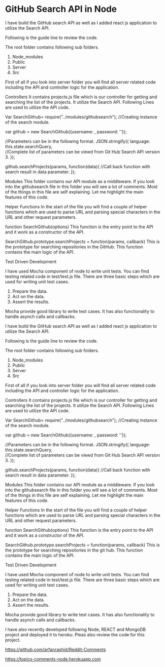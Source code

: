 # GitHub Search API in Node

I have build the GitHub search API as well as I added react js application to utilize the Search API. 
 
Following is the guide line to review the code. 
 
The root folder contains following sub folders.
1.	Node_modules
2.	Public
3.	Server
4.	Src
 
First of all if you look into server folder you will find all server related code including the API and controller logic for the application. 
 
Controllers
It contains projects.js file which is our controller for getting and searching the list of the projects.  It utilize the Search API. 
Following Lines are used to utilize the API code. 
 
Var SearchGithub= require("../modules/githubsearch"); //Creating instance of the search module.
 
var github = new SearchGithub({username: <USER NAME>, password: '<Password>'});
 
//Parameters can be in the following format.
JSON.stringify({
 language: this.state.searchQuery,     
 //Complete list of parameters can be viewd from Git Hub Search API version 3. 
        });
 
github.searchProjects(params,    function(data){
                    //Call back function with search result in data parameter.
                  });
 
Modules
This folder contains our API module as a middleware. If you look into the githubsearch file in this folder you will see a lot of comments. Most of the things in this file are self explaining. Let me highlight the main features of this code. 
 
Helper Functions
In the start of the file you will find a couple of helper functions which are used to parse URL and parsing special characters in the URL and other request parameters. 
 
function SearchGithub(options) 
This function is the entry point to the API and it work as a constructor of the API.
 
SearchGithub.prototype.searchProjects = function(params, callback)
This is the prototype for searching repositories in the GitHub. This function contains the main logic of the API. 
 
Test Driven Development

I have used Mocha component of node to write unit tests. You can find testing related code in test/test.js file. 
There are three basic steps which are used for writing unit test cases. 

1. Prepare the data.
2. Act on the data.
3. Assert the results. 

Mocha provide good library to write test cases. It has also functionality to handle asynch calls and callbacks.

I have build the GitHub search API as well as I added react js application to utilize the Search API. 
 
Following is the guide line to review the code. 
 
The root folder contains following sub folders.
1.	Node_modules
2.	Public
3.	Server
4.	Src
 
First of all if you look into server folder you will find all server related code including the API and controller logic for the application. 
 
Controllers
It contains projects.js file which is our controller for getting and searching the list of the projects.  It utilize the Search API. 
Following Lines are used to utilize the API code. 
 
Var SearchGithub= require("../modules/githubsearch"); //Creating instance of the search module.
 
var github = new SearchGithub({username: <USER NAME>, password: '<Password>'});
 
//Parameters can be in the following format.
JSON.stringify({
 language: this.state.searchQuery,     
 //Complete list of parameters can be viewd from Git Hub Search API version 3. 
        });
 
github.searchProjects(params,    function(data){
                    //Call back function with search result in data parameter.
                  });
 
Modules
This folder contains our API module as a middleware. If you look into the githubsearch file in this folder you will see a lot of comments. Most of the things in this file are self explaining. Let me highlight the main features of this code. 
 
Helper Functions
In the start of the file you will find a couple of helper functions which are used to parse URL and parsing special characters in the URL and other request parameters. 
 
function SearchGithub(options) 
This function is the entry point to the API and it work as a constructor of the API.
 
SearchGithub.prototype.searchProjects = function(params, callback)
This is the prototype for searching repositories in the git hub. This function contains the main logic of the API. 
 
Test Driven Development

I have used Mocha component of node to write unit tests. You can find testing related code in test/test.js file. 
There are three basic steps which are used for writing unit test cases. 

1. Prepare the data.
2. Act on the data.
3. Assert the results. 

Mocha provide good library to write test cases. It has also functionality to handle asynch calls and callbacks.

I have also recently developed following Node, REACT and MongoDB project and deployed it to heroku. Pleas also review the code for this project. 
 
 
https://github.com/arfanrashid/Reddit-Comments
 
https://topics-comments-node.herokuapp.com

